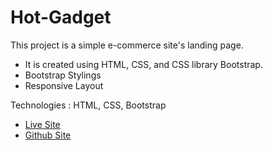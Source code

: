 # Hot-Gadget

This project is a simple e-commerce site's landing page.

* It is created using HTML, CSS, and CSS library Bootstrap. 
* Bootstrap Stylings
* Responsive Layout

Technologies : HTML, CSS, Bootstrap

* [Live Site](https://masfikalam.github.io/Hot-Gadget)
* [Github Site](https://github.com/masfikalam/Hot-Gadget)
